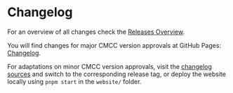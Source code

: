 # Changelog

For an overview of all changes check the
[Releases Overview](https://github.com/CoreMedia/coremedia-globallink-connect-integration/releases).

You will find changes for major CMCC version approvals at GitHub Pages:
[Changelog](https://coremedia.github.io/coremedia-globallink-connect-integration/category/changelog).

For adaptations on minor CMCC version approvals, visit the
[changelog sources](./docs/docusaurus-migration/website/docs/changelog) and
switch to the corresponding release tag, or deploy the website locally using
`pnpm start` in the `website/` folder.
